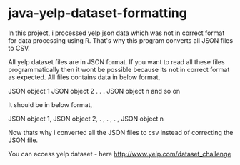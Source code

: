 # java-yelp-dataset-formatting
In this project, i processed yelp json data which was not in correct format for data processing using R. That's why this program converts all JSON files to CSV.


All yelp dataset files are in JSON format. If you want to read all these files programmatically then it wont be possible because its not in correct format as expected.
All files contains data in below format,

JSON object 1
JSON object 2
.
.
.
JSON object n and so on

It should be in below format,

JSON object 1,
JSON object 2,
.            ,
.            ,
.            ,
JSON object n

Now thats why i converted all the JSON files to csv instead of correcting the JSON file.

You can access yelp dataset - here
http://www.yelp.com/dataset_challenge
